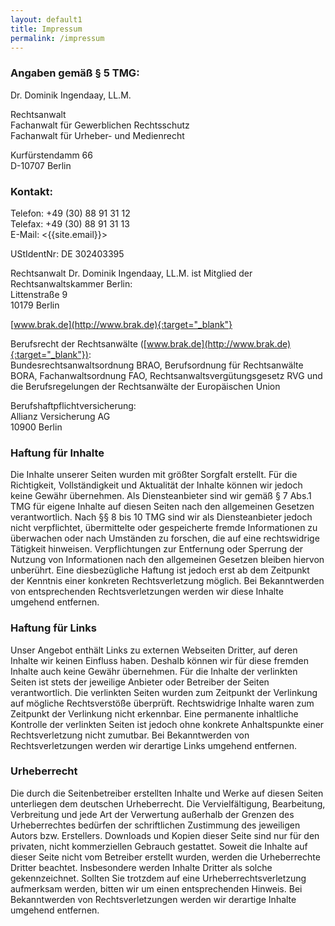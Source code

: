 ```yaml
---
layout: default1
title: Impressum
permalink: /impressum
---
```


### Angaben gemäß § 5 TMG:

Dr. Dominik Ingendaay, LL.M.

Rechtsanwalt  
Fachanwalt für Gewerblichen Rechtsschutz  
Fachanwalt für Urheber- und Medienrecht

Kurfürstendamm 66  
D-10707 Berlin

### Kontakt:

Telefon: +49 (30) 88 91 31 12  
Telefax: +49 (30) 88 91 31 13  
E-Mail: <{{site.email}}>

UStIdentNr: DE 302403395


Rechtsanwalt Dr. Dominik Ingendaay, LL.M. ist Mitglied der Rechtsanwaltskammer Berlin:  
Littenstraße 9  
10179 Berlin

[www.brak.de](http://www.brak.de){:target="_blank"}



Berufsrecht der Rechtsanwälte ([www.brak.de](http://www.brak.de){:target="_blank"}):  
Bundesrechtsanwaltsordnung BRAO, Berufsordnung für Rechtsanwälte BORA, Fachanwaltsordnung FAO, Rechtsanwaltsvergütungsgesetz RVG und die Berufsregelungen der Rechtsanwälte der Europäischen Union

Berufshaftpflichtversicherung:  
Allianz Versicherung AG  
10900 Berlin




### Haftung für Inhalte

Die Inhalte unserer Seiten wurden mit größter Sorgfalt erstellt. Für die Richtigkeit, Vollständigkeit und Aktualität der Inhalte können wir jedoch keine Gewähr übernehmen. Als Diensteanbieter sind wir gemäß § 7 Abs.1 TMG für eigene Inhalte auf diesen Seiten nach den allgemeinen Gesetzen verantwortlich. Nach §§ 8 bis 10 TMG sind wir als Diensteanbieter jedoch nicht verpflichtet, übermittelte oder gespeicherte fremde Informationen zu überwachen oder nach Umständen zu forschen, die auf eine rechtswidrige Tätigkeit hinweisen. Verpflichtungen zur Entfernung oder Sperrung der Nutzung von Informationen nach den allgemeinen Gesetzen bleiben hiervon unberührt. Eine diesbezügliche Haftung ist jedoch erst ab dem Zeitpunkt der Kenntnis einer konkreten Rechtsverletzung möglich. Bei Bekanntwerden von entsprechenden Rechtsverletzungen werden wir diese Inhalte umgehend entfernen.


### Haftung für Links

Unser Angebot enthält Links zu externen Webseiten Dritter, auf deren Inhalte wir keinen Einfluss haben. Deshalb können wir für diese fremden Inhalte auch keine Gewähr übernehmen. Für die Inhalte der verlinkten Seiten ist stets der jeweilige Anbieter oder Betreiber der Seiten verantwortlich. Die verlinkten Seiten wurden zum Zeitpunkt der Verlinkung auf mögliche Rechtsverstöße überprüft. Rechtswidrige Inhalte waren zum Zeitpunkt der Verlinkung nicht erkennbar. Eine permanente inhaltliche Kontrolle der verlinkten Seiten ist jedoch ohne konkrete Anhaltspunkte einer Rechtsverletzung nicht zumutbar. Bei Bekanntwerden von Rechtsverletzungen werden wir derartige Links umgehend entfernen.


### Urheberrecht

Die durch die Seitenbetreiber erstellten Inhalte und Werke auf diesen Seiten unterliegen dem deutschen Urheberrecht. Die Vervielfältigung, Bearbeitung, Verbreitung und jede Art der Verwertung außerhalb der Grenzen des Urheberrechtes bedürfen der schriftlichen Zustimmung des jeweiligen Autors bzw. Erstellers. Downloads und Kopien dieser Seite sind nur für den privaten, nicht kommerziellen Gebrauch gestattet. Soweit die Inhalte auf dieser Seite nicht vom Betreiber erstellt wurden, werden die Urheberrechte Dritter beachtet. Insbesondere werden Inhalte Dritter als solche gekennzeichnet. Sollten Sie trotzdem auf eine Urheberrechtsverletzung aufmerksam werden, bitten wir um einen entsprechenden Hinweis. Bei Bekanntwerden von Rechtsverletzungen werden wir derartige Inhalte umgehend entfernen.
